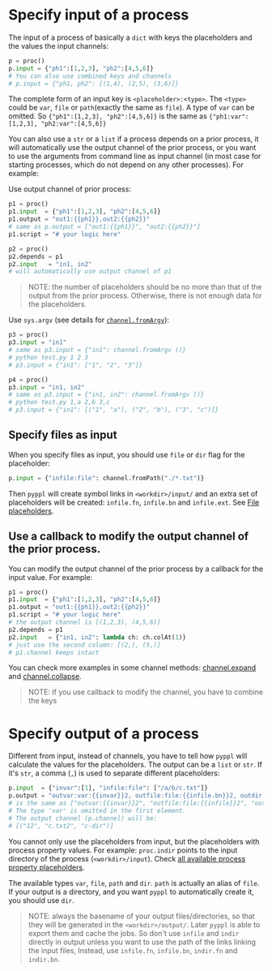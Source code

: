 # Specify input of a process
The input of a process of basically a `dict` with keys the placeholders and the values the input channels:

```python
p = proc()
p.input = {"ph1":[1,2,3], "ph2":[4,5,6]}
# You can also use combined keys and channels
# p.input = {"ph1, ph2": [(1,4), (2,5), (3,6)]}
```

The complete form of an input key is `<placeholder>:<type>`. The `<type>` could be `var`, `file` or `path`(exactly the same as `file`). A type of `var` can be omitted. So `{"ph1":[1,2,3], "ph2":[4,5,6]}` is the same as `{"ph1:var":[1,2,3], "ph2:var":[4,5,6]}`

You can also use a `str` or a `list` if a process depends on a prior process, it will automatically use the output channel of the prior process, or you want to use the arguments from command line as input channel (in most case for starting processes, which do not depend on any other processes). For example:

Use output channel of prior process:
```python
p1 = proc()
p1.input  = {"ph1":[1,2,3], "ph2":[4,5,6]}
p1.output = "out1:{{ph1}},out2:{{ph2}}"
# same as p.output = ["out1:{{ph1}}", "out2:{{ph2}}"]
p1.script = "# your logic here"

p2 = proc()
p2.depends = p1
p2.input   = "in1, in2"  
# will automatically use output channel of p1
```
> NOTE: the number of placeholders should be no more than that of the output from the prior process. Otherwise, there is not enough data for the placeholders.

Use `sys.argv` (see details for [`channel.fromArgv`](https://pwwang.gitbooks.io/pyppl/content/channels.html#initialize-a-channel)):
```python
p3 = proc()
p3.input = "in1"
# same as p3.input = {"in1": channel.fromArgv ()}
# python test.py 1 2 3
# p3.input = {"in1": ["1", "2", "3"]}

p4 = proc()
p3.input = "in1, in2"
# same as p3.input = {"in1, in2": channel.fromArgv ()}
# python test.py 1,a 2,b 3,c
# p3.input = {"in1": [("1", "a"), ("2", "b"), ("3", "c")]}
```


## Specify files as input
When you specify files as input, you should use `file` or `dir` flag for the placeholder: 
```python
p.input = {"infile:file": channel.fromPath("./*.txt")}
```
Then `pyppl` will create symbol links in `<workdir>/input/` and an extra set of placeholders will be created: `infile.fn`, `infile.bn` and `infile.ext`. See [File placeholders](https://pwwang.gitbooks.io/pyppl/placeholders.html#file-placeholders).

## Use a callback to modify the output channel of the prior process.
You can modify the output channel of the prior process by a callback for the input value. For example:
```python
p1 = proc()
p1.input  = {"ph1":[1,2,3], "ph2":[4,5,6]}
p1.output = "out1:{{ph1}},out2:{{ph2}}"
p1.script = "# your logic here"
# the output channel is [(1,2,3), (4,5,6)]
p2.depends = p1
p2.input   = {"in1, in2": lambda ch: ch.colAt(1)}  
# just use the second column: [(2,), (5,)]
# p1.channel keeps intact
```
You can check more examples in some channel methods: [channel.expand](https://pwwang.gitbooks.io/pyppl/channels.html#expand-a-channel-by-directory) and [channel.collapse](https://pwwang.gitbooks.io/pyppl/channels.html#collapse-a-channel-by-files-in-the-same-directory).

> NOTE: If you use callback to modify the channel, you have to combine the keys

# Specify output of a process
Different from input, instead of channels, you have to tell how `pyppl` will calculate the values for the placeholders. The output can be a `list` or `str`. If it's `str`, a comma (`,`) is used to separate different placeholders:
```python
p.input  = {"invar":[1], "infile:file": ["/a/b/c.txt"]}
p.output = "outvar:var:{{invar}}2, outfile:file:{{infile.bn}}2, outdir:dir:{{indir.fn}}-dir"
# is the same as ["outvar:{{invar}}2", "outfile:file:{{infile}}2", "outdir:dir:{{indir}}2"]
# The type 'var' is omitted in the first element.
# The output channel (p.channel) will be:
# [("12", "c.txt2", "c-dir")]
```
You cannot only use the placeholders from input, but the placeholders with process property values. For example: `proc.indir` points to the input directory of the process (`<workdir>/input`). Check [all available process property placeholders](https://pwwang.gitbooks.io/pyppl/placeholders.html#proc-property-placeholders).

The available types `var`, `file`, `path` and `dir`. `path` is actually an alias of `file`. If your output is a directory, and you want `pyppl` to automatically create it, you should use `dir`.
> NOTE: always the basename of your output files/directories, so that they will be generated in the `<workdir>/output/`. Later `pyppl` is able to export them and cache the jobs.
> So don't use `infile` and `indir` directly in output unless you want to use the path of the links linking the input files, Instead, use `infile.fn`, `infile.bn`, `indir.fn` and `indir.bn`.

